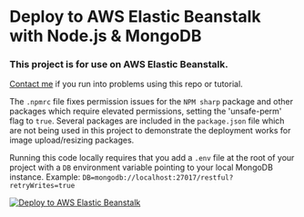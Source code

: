 # Deploy to AWS Elastic Beanstalk with Node.js & MongoDB

### This project is for use on AWS Elastic Beanstalk.  

[Contact me](https://www.aaronwht.com/contact-me) if you run into problems using this repo or tutorial.  


The ```.npmrc``` file fixes permission issues for the ```NPM sharp``` package and other packages which require elevated permissions, setting the 'unsafe-perm' flag to ```true```. Several packages are included in the ```package.json``` file which are not being used in this project to demonstrate the deployment works for image upload/resizing packages.     

Running this code locally requires that you add a ```.env``` file at the root of your project with a ```DB``` environment variable pointing to your local MongoDB instance.  Example: ```DB=mongodb://localhost:27017/restful?retryWrites=true```

[![Deploy to AWS Elastic Beanstalk](https://www.aaronwht.com/images/videos/aws-elastic-beanstalk.jpg)](http://www.youtube.com/watch?v=GbudiCx_t9M)
